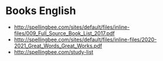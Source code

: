 # Books English

* http://spellingbee.com/sites/default/files/inline-files/009_Full_Source_Book_List_2017.pdf
* http://spellingbee.com/sites/default/files/inline-files/2020-2021_Great_Words_Great_Works.pdf
* http://spellingbee.com/study-list
